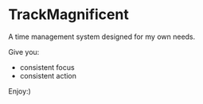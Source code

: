 # TrackMagnificent
A time management system designed for my own needs.

Give you:

* consistent focus
* consistent action

Enjoy:)
